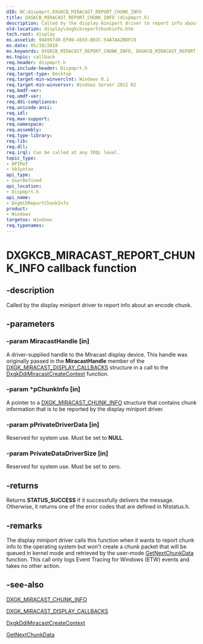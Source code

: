 ```yaml
---
UID: NC:dispmprt.DXGKCB_MIRACAST_REPORT_CHUNK_INFO
title: DXGKCB_MIRACAST_REPORT_CHUNK_INFO (dispmprt.h)
description: Called by the display miniport driver to report info about an encode chunk.
old-location: display\dxgkcbreportchunkinfo.htm
tech.root: display
ms.assetid: 94A99749-EF80-4593-B03C-54A7AA2BDFC8
ms.date: 05/10/2018
ms.keywords: DXGKCB_MIRACAST_REPORT_CHUNK_INFO, DXGKCB_MIRACAST_REPORT_CHUNK_INFO callback, DxgkCbReportChunkInfo, DxgkCbReportChunkInfo callback function [Display Devices], display.dxgkcbreportchunkinfo, dispmprt/DxgkCbReportChunkInfo
ms.topic: callback
req.header: dispmprt.h
req.include-header: Dispmprt.h
req.target-type: Desktop
req.target-min-winverclnt: Windows 8.1
req.target-min-winversvr: Windows Server 2012 R2
req.kmdf-ver: 
req.umdf-ver: 
req.ddi-compliance: 
req.unicode-ansi: 
req.idl: 
req.max-support: 
req.namespace: 
req.assembly: 
req.type-library: 
req.lib: 
req.dll: 
req.irql: Can be called at any IRQL level.
topic_type:
- APIRef
- kbSyntax
api_type:
- UserDefined
api_location:
- Dispmprt.h
api_name:
- DxgkCbReportChunkInfo
product:
- Windows
targetos: Windows
req.typenames: 
---
```


# DXGKCB_MIRACAST_REPORT_CHUNK_INFO callback function


## -description


Called by the display miniport driver to report info about an encode chunk.


## -parameters




### -param MiracastHandle [in]

A driver-supplied handle to the Miracast display device. This handle was originally passed in the <b>MiracastHandle</b> member of the <a href="https://msdn.microsoft.com/library/windows/hardware/dn344648">DXGK_MIRACAST_DISPLAY_CALLBACKS</a> structure in a call to the <a href="https://msdn.microsoft.com/BFF952CE-AA0F-4622-BBFC-946A45859FB7">DxgkDdiMiracastCreateContext</a> function.


### -param *pChunkInfo [in]

A pointer to a <a href="https://msdn.microsoft.com/library/windows/hardware/dn322056">DXGK_MIRACAST_CHUNK_INFO</a> structure that contains chunk information that is to be reported by the display miniport driver.


### -param pPrivateDriverData [in]

Reserved for system use. Must be set to <b>NULL</b>.


### -param PrivateDataDriverSize [in]

Reserved for system use. Must be set to zero.


## -returns



Returns <b>STATUS_SUCCESS</b> if it successfully delivers the message. Otherwise, it returns one of the error codes that are defined in Ntstatus.h.




## -remarks



The display miniport driver  calls this function when it wants to report chunk info to the operating system but won't create a chunk packet that will be queued in kernel mode and retrieved by the user-mode <a href="https://msdn.microsoft.com/24b1d89a-4200-41ec-aa73-15b37e4cca6d">GetNextChunkData</a> function.  This call only logs Event Tracing for Windows (ETW) events and takes no other action.




## -see-also




<a href="https://msdn.microsoft.com/library/windows/hardware/dn322056">DXGK_MIRACAST_CHUNK_INFO</a>



<a href="https://msdn.microsoft.com/library/windows/hardware/dn344648">DXGK_MIRACAST_DISPLAY_CALLBACKS</a>



<a href="https://msdn.microsoft.com/BFF952CE-AA0F-4622-BBFC-946A45859FB7">DxgkDdiMiracastCreateContext</a>



<a href="https://msdn.microsoft.com/24b1d89a-4200-41ec-aa73-15b37e4cca6d">GetNextChunkData</a>
 

 

